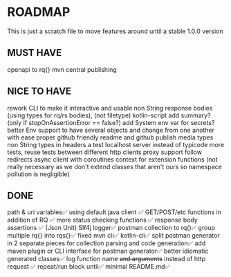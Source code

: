 # ROADMAP
This is just a scratch file to move features around until a stable 1.0.0 version

## MUST HAVE
openapi to rq{}
mvn central publishing

## NICE TO HAVE
rework CLI to make it interactive and usable
non String response bodies (using types for rq/rs bodies), (not filetype)
kotlin-script
add summary? (only if stopOnAssertionError == false?)
add System env var for secrets?
better Env support to have several objects and change from one another with ease
proper github friendly readme and github publish
media types
non String types in headers
a test localhost server instead of typicode
more tests, reuse tests between different http clients
proxy support
follow redirects
async client with coroutines
context for extension functions (not really necessary as we don't extend classes that aren't ours so namespace pollution is negligible)

## DONE
path & uri variables✅
using default java client ✅
GET/POST/etc functions in addition of RQ ✅
more status checking functions ✅
response body assertions ✅ (Json Unit)
Slf4j logger✅
postman collection to rq()✅
group multiple rq{} into rqs{}✅
fixed mvn cli✅
kotlin-cli✅
split postman generator in 2 separate pieces for collection parsing and code generation✅
add maven plugin or CLI interface for postman generator✅
better idiomatic generated classes✅
log function name ~~and arguments~~ instead of http request ✅
repeat/run block until✅
minimal README.md✅